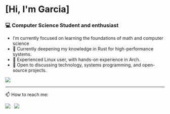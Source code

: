 # [Hi, I'm Garcia]

### 💻 Computer Science Student and enthusiast

  -  I’m currently focused on learning the foundations of math and computer science
  - 🦀 Currently deepening my knowledge in Rust for high-performance systems.
  - 🐧 Experienced Linux user, with hands-on experience in Arch.
  - 💬 Open to discussing technology, systems programming, and open-source projects.


![](http://github-profile-summary-cards.vercel.app/api/cards/profile-details?username=omggass&theme=tokyonight)


___
📫 How to reach me:


[<img src="https://img.shields.io/badge/linkedin-%230077B5.svg?&style=for-the-badge&logo=linkedin&logoColor=white" />](https://www.linkedin.com/in/imcauagarcia)
&nbsp;
<a href="mailto:omggass@gmail.com"><img src="https://img.shields.io/badge/Email-D14836?style=for-the-badge&logo=gmail&logoColor=white" /></a>
